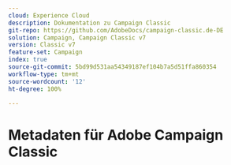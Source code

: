 ```yaml
---
cloud: Experience Cloud
description: Dokumentation zu Campaign Classic
git-repo: https://github.com/AdobeDocs/campaign-classic.de-DE
solution: Campaign, Campaign Classic v7
version: Classic v7
feature-set: Campaign
index: true
source-git-commit: 5bd99d531aa54349187ef104b7a5d51ffa860354
workflow-type: tm+mt
source-wordcount: '12'
ht-degree: 100%

---
```



# Metadaten für Adobe Campaign Classic
